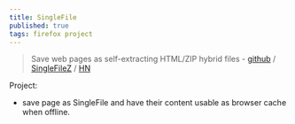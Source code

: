 ```yaml
---
title: SingleFile
published: true
tags: firefox project
---
```

> Save web pages as self-extracting HTML/ZIP hybrid files - [github](https://github.com/gildas-lormeau/SingleFile?tab=readme-ov-file#singlefile) / [SingleFileZ](https://github.com/gildas-lormeau/SingleFileZ?tab=readme-ov-file#singlefilez) / [HN](https://news.ycombinator.com/item?id=21426056)

Project: 
- save page as SingleFile and have their content usable as browser cache when offline.
